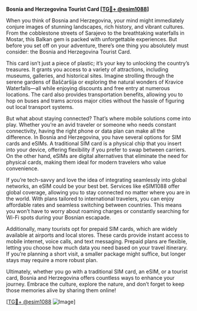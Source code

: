 **Bosnia and Herzegovina Tourist Card [[TG💪+ @esim1088](https://t.me/s/esim1088)]**

When you think of Bosnia and Herzegovina, your mind might immediately conjure images of stunning landscapes, rich history, and vibrant cultures. From the cobblestone streets of Sarajevo to the breathtaking waterfalls in Mostar, this Balkan gem is packed with unforgettable experiences. But before you set off on your adventure, there’s one thing you absolutely must consider: the Bosnia and Herzegovina Tourist Card.

This card isn’t just a piece of plastic; it’s your key to unlocking the country’s treasures. It grants you access to a variety of attractions, including museums, galleries, and historical sites. Imagine strolling through the serene gardens of Baščaršija or exploring the natural wonders of Kravice Waterfalls—all while enjoying discounts and free entry at numerous locations. The card also provides transportation benefits, allowing you to hop on buses and trams across major cities without the hassle of figuring out local transport systems.

But what about staying connected? That’s where mobile solutions come into play. Whether you’re an avid traveler or someone who needs constant connectivity, having the right phone or data plan can make all the difference. In Bosnia and Herzegovina, you have several options for SIM cards and eSIMs. A traditional SIM card is a physical chip that you insert into your device, offering flexibility if you prefer to swap between carriers. On the other hand, eSIMs are digital alternatives that eliminate the need for physical cards, making them ideal for modern travelers who value convenience.

If you’re tech-savvy and love the idea of integrating seamlessly into global networks, an eSIM could be your best bet. Services like eSIM1088 offer global coverage, allowing you to stay connected no matter where you are in the world. With plans tailored to international travelers, you can enjoy affordable rates and seamless switching between countries. This means you won’t have to worry about roaming charges or constantly searching for Wi-Fi spots during your Bosnian escapade.

Additionally, many tourists opt for prepaid SIM cards, which are widely available at airports and local stores. These cards provide instant access to mobile internet, voice calls, and text messaging. Prepaid plans are flexible, letting you choose how much data you need based on your travel itinerary. If you’re planning a short visit, a smaller package might suffice, but longer stays may require a more robust plan.

Ultimately, whether you go with a traditional SIM card, an eSIM, or a tourist card, Bosnia and Herzegovina offers countless ways to enhance your journey. Embrace the culture, explore the nature, and don’t forget to keep those memories alive by sharing them online! 

[[TG💪+ @esim1088](https://t.me/s/esim1088) ![Image](https://i.postimg.cc/Y0z9fWf4/image.png)]